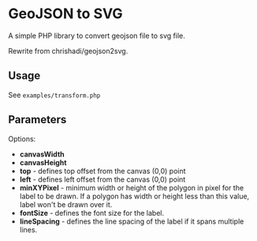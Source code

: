 GeoJSON to SVG
==============

A simple PHP library to convert geojson file to svg file.

Rewrite from chrishadi/geojson2svg.

Usage
-----
See `examples/transform.php` 

Parameters
----------
Options:
* <b>canvasWidth</b>
* <b>canvasHeight</b>
* <b>top</b> - defines top offset from the canvas (0,0) point
* <b>left</b> - defines left offset from the canvas (0,0) point
* <b>minXYPixel</b> - minimum width or height of the polygon in pixel for the label to be drawn. 
If a polygon has width or height less than this value, label won't be drawn over it.
* <b>fontSize</b> - defines the font size for the label.
* <b>lineSpacing</b> - defines the line spacing of the label if it spans multiple lines.

